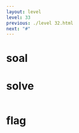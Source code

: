 ```yaml
---
layout: level
level: 33
previous: ./level 32.html
next: "#"
---
```


# soal

# solve
```bash

```

# flag
